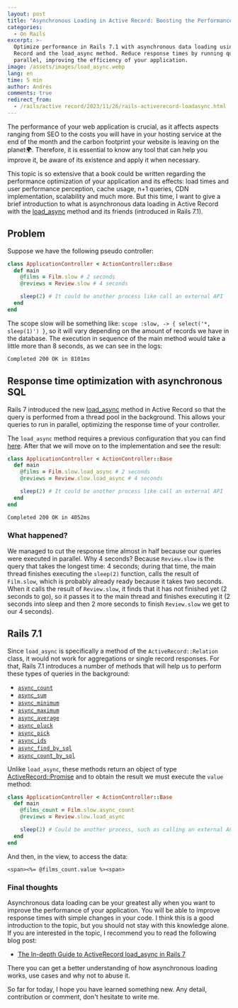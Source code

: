 ```yaml
---
layout: post
title: "Asynchronous Loading in Active Record: Boosting the Performance of your Rails Application \U0001F680"
categories:
  - On Rails
excerpt: >-
  Optimize performance in Rails 7.1 with asynchronous data loading using Active
  Record and the load_async method. Reduce response times by running queries in
  parallel, improving the efficiency of your application.
image: /assets/images/load_async.webp
lang: en
time: 5 min
author: Andrés
comments: true
redirect_from:
  - /rails/active record/2023/11/26/rails-activerecord-loadasync.html
---
```

The performance of your web application is crucial, as it affects aspects ranging from SEO to the costs you will have in your hosting service at the end of the month and the carbon footprint your website is leaving on the planet🌍. Therefore, it is essential to know any tool that can help you improve it, be aware of its existence and apply it when necessary.

This topic is so extensive that a book could be written regarding the performance optimization of your application and its effects: load times and user performance perception, cache usage, n+1 queries, CDN implementation, scalability and much more. But this time, I want to give a brief introduction to what is asynchronous data loading in Active Record with the [load_async](https://api.rubyonrails.org/classes/ActiveRecord/Relation.html#method-i-load_async) method and its friends (introduced in Rails 7.1).

## Problem

Suppose we have the following pseudo controller:

```ruby
class ApplicationController < ActionController::Base
  def main
    @films = Film.slow # 2 seconds
    @reviews = Review.slow # 4 seconds

    sleep(2) # It could be another process like call an external API
  end
end

```

The scope slow will be something like: `scope :slow, -> { select('*, sleep(1)') }`, so it will vary depending on the amount of records we have in the database. The execution in sequence of the main method would take a little more than 8 seconds, as we can see in the logs:

```bash
Completed 200 OK in 8101ms
```

## Response time optimization with asynchronous SQL

Rails 7 introduced the new [load_async](https://github.com/rails/rails/blob/6b93fff8af32ef5e91f4ec3cfffb081d0553faf0/activerecord/lib/active_record/relation.rb#L696) method in Active Record so that the query is performed from a thread pool in the background. This allows your queries to run in parallel, optimizing the response time of your controller.

The `load_async` method requires a previous configuration that you can find [here](https://guides.rubyonrails.org/configuring.html#config-active-record-async-query-executor). After that we will move on to the implementation and see the result:

```ruby
class ApplicationController < ActionController::Base
  def main
    @films = Film.slow.load_async # 2 seconds
    @reviews = Review.slow.load_async # 4 seconds

    sleep(2) # It could be another process like call an external API
  end
end

```

```bash
Completed 200 OK in 4052ms
```

### What happened?

We managed to cut the response time almost in half because our queries were executed in parallel. Why 4 seconds? Because `Review.slow` is the query that takes the longest time: 4 seconds; during that time, the main thread finishes executing the `sleep(2)` function, calls the result of `Film.slow`, which is probably already ready because it takes two seconds. When it calls the result of `Review.slow`, it finds that it has not finished yet (2 seconds to go), so it passes it to the main thread and finishes executing it (2 seconds into sleep and then 2 more seconds to finish `Review.slow` we get to our 4 seconds).

## Rails 7.1

Since `load_async` is specifically a method of the `ActiveRecord::Relation` class, it would not work for aggregations or single record responses. For that, Rails 7.1 introduces a number of methods that will help us to perform these types of queries in the background:

- [`async_count`](https://api.rubyonrails.org/classes/ActiveRecord/Calculations.html#method-i-async_count)
- [`async_sum`](https://api.rubyonrails.org/classes/ActiveRecord/Calculations.html#method-i-async_sum)
- [`async_minimum`](https://api.rubyonrails.org/classes/ActiveRecord/Calculations.html#method-i-async_minimum)
- [`async_maximum`](https://api.rubyonrails.org/classes/ActiveRecord/Calculations.html#method-i-async_maximum)
- [`async_average`](https://api.rubyonrails.org/classes/ActiveRecord/Calculations.html#method-i-async_average)
- [`async_pluck`](https://api.rubyonrails.org/classes/ActiveRecord/Calculations.html#method-i-async_pluck)
- [`async_pick`](https://api.rubyonrails.org/classes/ActiveRecord/Calculations.html#method-i-async_pick)
- [`async_ids`](https://api.rubyonrails.org/classes/ActiveRecord/Calculations.html#method-i-async_ids)
- [`async_find_by_sql`](https://api.rubyonrails.org/v7.1.0/classes/ActiveRecord/Querying.html#method-i-async_find_by_sql)
- [`async_count_by_sql`](https://api.rubyonrails.org/v7.1.0/classes/ActiveRecord/Querying.html#method-i-async_count_by_sql)

Unlike `load_async`, these methods return an object of type [ActiveRecord::Promise](https://api.rubyonrails.org/classes/ActiveRecord/Promise.html) and to obtain the result we must execute the `value` method:

```ruby
class ApplicationController < ActionController::Base
  def main
    @films_count = Film.slow.async_count
    @reviews = Review.slow.load_async

    sleep(2) # Could be another process, such as calling an external API
  end
end
```

And then, in the view, to access the data:

```erb
<span><%= @films_count.value %><span>
```

### Final thoughts

Asynchronous data loading can be your greatest ally when you want to improve the performance of your application. You will be able to improve response times with simple changes in your code. I think this is a good introduction to the topic, but you should not stay with this knowledge alone. If you are interested in the topic, I recommend you to read the following blog post:

- [The In-depth Guide to ActiveRecord load_async in Rails 7](https://pawelurbanek.com/rails-load-async)

There you can get a better understanding of how asynchronous loading works, use cases and why not to abuse it.

So far for today, I hope you have learned something new. Any detail, contribution or comment, don't hesitate to write me.

